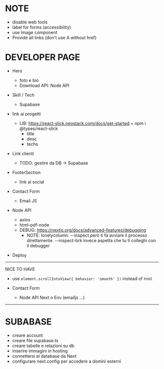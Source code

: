 # NOTE
* disable web tools
* label for forms (accessibility)
* use Image component
* Provide all links (don't use A without href)
# DEVELOPER PAGE

* Hero
  * foto e bio
  * Download API: Node API

* Skill / Tech
  * Supabase 

* link ai progetti
  * LIB: https://react-slick.neostack.com/docs/get-started + npm i @types/react-slick
      * title
      * desc
      * techs

* Link clienti
  * TODO: gestire da DB -> Supabase

* FooterSection
  * link ai social
  
* Contact Form
  * Email JS

* Node API
  * axios
  * html-pdf-node
  * DEBUG: https://nextjs.org/docs/advanced-features/debugging
    * NOTE: lonelycolumn: --inspect però ti fa avviare il processo direttamente. --inspect-brk invece aspetta che tu ti colleghi con il debugger

* Deploy

---
NICE TO HAVE

* use `element.scrollIntoView({ behavior: 'smooth' })` instead of `html`

* Contact Form
  * Node API Next o Env (emailjs ...)


---
# SUBABASE
- creare account
- creare file supabase.ts
- creare tabelle e relazioni su db
- inserire immagini in hosting
- connettersi al database da Next
- configurare next.config per accedere a domini esterni
